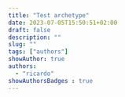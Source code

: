 ```yaml
---
title: "Test archetype"
date: 2023-07-05T15:50:51+02:00
draft: false
description: ""
slug: ""
tags: ["authors"]
showAuthor: true
authors:
  - "ricardo"
showAuthorsBadges : true
---
```

